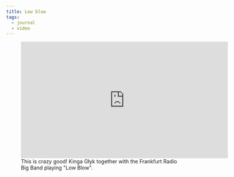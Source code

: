 ```yaml
---
title: Low blow
tags: 
  - journal
  - video
---
```

<figure>
<iframe width="560" height="315" src="https://www.youtube.com/embed/U1p1yrbYlGA?si=Em-zTngKMdleOwvu" title="YouTube video player" frameborder="0" allow="accelerometer; autoplay; clipboard-write; encrypted-media; gyroscope; picture-in-picture; web-share" referrerpolicy="strict-origin-when-cross-origin" allowfullscreen></iframe>
<figcaption>This is crazy good! Kinga Głyk together with the Frankfurt Radio Big Band playing "Low Blow".</figcaption>
</figure>